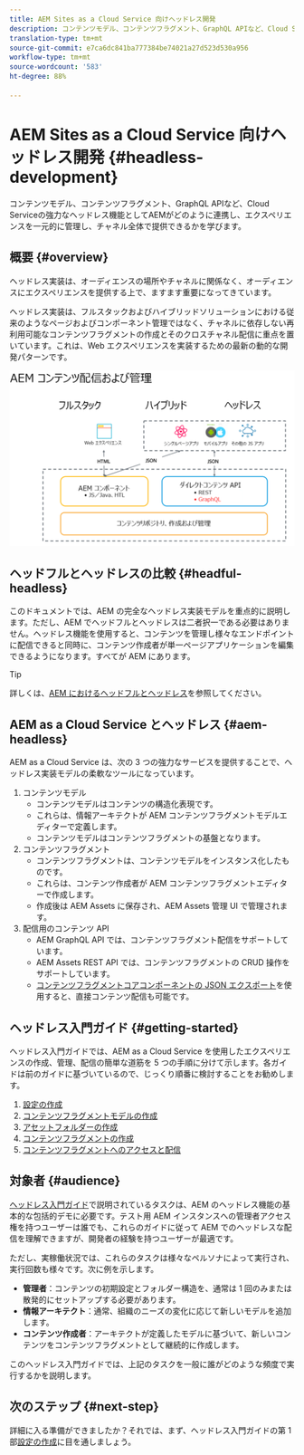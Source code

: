 ```yaml
---
title: AEM Sites as a Cloud Service 向けヘッドレス開発
description: コンテンツモデル、コンテンツフラグメント、GraphQL APIなど、Cloud Serviceの強力なヘッドレス機能としてAEMがどのように連携し、エクスペリエンスを一元的に管理し、チャネル全体で提供できるかを学びます。
translation-type: tm+mt
source-git-commit: e7ca6dc841ba777384be74021a27d523d530a956
workflow-type: tm+mt
source-wordcount: '583'
ht-degree: 88%

---
```



# AEM Sites as a Cloud Service 向けヘッドレス開発 {#headless-development}

コンテンツモデル、コンテンツフラグメント、GraphQL APIなど、Cloud Serviceの強力なヘッドレス機能としてAEMがどのように連携し、エクスペリエンスを一元的に管理し、チャネル全体で提供できるかを学びます。

## 概要 {#overview}

ヘッドレス実装は、オーディエンスの場所やチャネルに関係なく、オーディエンスにエクスペリエンスを提供する上で、ますます重要になってきています。

ヘッドレス実装は、フルスタックおよびハイブリッドソリューションにおける従来のようなページおよびコンポーネント管理ではなく、チャネルに依存しない再利用可能なコンテンツフラグメントの作成とそのクロスチャネル配信に重点を置いています。これは、Web エクスペリエンスを実装するための最新の動的な開発パターンです。

![AEM 実装モデル](assets/aem-implementation-models.png)

## ヘッドフルとヘッドレスの比較 {#headful-headless}

このドキュメントでは、AEM の完全なヘッドレス実装モデルを重点的に説明します。ただし、AEM でヘッドフルとヘッドレスは二者択一である必要はありません。ヘッドレス機能を使用すると、コンテンツを管理し様々なエンドポイントに配信できると同時に、コンテンツ作成者が単一ページアプリケーションを編集できるようになります。すべてが AEM にあります。

>[!TIP]
>
>詳しくは、[AEM におけるヘッドフルとヘッドレス](/help/implementing/developing/headful-headless.md)を参照してください。

## AEM as a Cloud Service とヘッドレス {#aem-headless}

AEM as a Cloud Service は、次の 3 つの強力なサービスを提供することで、ヘッドレス実装モデルの柔軟なツールになっています。

1. コンテンツモデル
   * コンテンツモデルはコンテンツの構造化表現です。
   * これらは、情報アーキテクトが AEM コンテンツフラグメントモデルエディターで定義します。
   * コンテンツモデルはコンテンツフラグメントの基盤となります。
1. コンテンツフラグメント
   * コンテンツフラグメントは、コンテンツモデルをインスタンス化したものです。
   * これらは、コンテンツ作成者が AEM コンテンツフラグメントエディターで作成します。
   * 作成後は AEM Assets に保存され、AEM Assets 管理 UI で管理されます。
1. 配信用のコンテンツ API
   * AEM GraphQL API では、コンテンツフラグメント配信をサポートしています。
   * AEM Assets REST API では、コンテンツフラグメントの CRUD 操作をサポートしています。
   * [コンテンツフラグメントコアコンポーネントの JSON エクスポート](https://docs.adobe.com/content/help/ja-JP/experience-manager-core-components/using/components/content-fragment-component.html)を使用すると、直接コンテンツ配信も可能です。

## ヘッドレス入門ガイド {#getting-started}

ヘッドレス入門ガイドでは、AEM as a Cloud Service を使用したエクスペリエンスの作成、管理、配信の簡単な道筋を 5 つの手順に分けて示します。各ガイドは前のガイドに基づいているので、じっくり順番に検討することをお勧めします。

1. [設定の作成](getting-started/create-configuration.md)
1. [コンテンツフラグメントモデルの作成](getting-started/create-content-model.md)
1. [アセットフォルダーの作成](getting-started/create-assets-folder.md)
1. [コンテンツフラグメントの作成](getting-started/create-content-fragment.md)
1. [コンテンツフラグメントへのアクセスと配信](getting-started/create-api-request.md)

## 対象者 {#audience}

[ヘッドレス入門ガイド](#getting-started)で説明されているタスクは、AEM のヘッドレス機能の基本的な包括的デモに必要です。テスト用 AEM インスタンスへの管理者アクセス権を持つユーザーは誰でも、これらのガイドに従って AEM でのヘッドレスな配信を理解できますが、開発者の経験を持つユーザーが最適です。

ただし、実稼働状況では、これらのタスクは様々なペルソナによって実行され、実行回数も様々です。次に例を示します。

* **管理者**：コンテンツの初期設定とフォルダー構造を、通常は 1 回のみまたは散発的にセットアップする必要があります。
* **情報アーキテクト**：通常、組織のニーズの変化に応じて新しいモデルを追加します。
* **コンテンツ作成者**：アーキテクトが定義したモデルに基づいて、新しいコンテンツをコンテンツフラグメントとして継続的に作成します。

このヘッドレス入門ガイドでは、上記のタスクを一般に誰がどのような頻度で実行するかを説明します。

## 次のステップ {#next-step}

詳細に入る準備ができましたか？それでは、まず、ヘッドレス入門ガイドの第 1 部[設定の作成](getting-started/create-configuration.md)に目を通しましょう。
